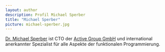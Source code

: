 ```yaml
---
layout: author
description: Profil Michael Sperber
title: "Michael Sperber"
picture: michael-sperber.jpg
---
```


[Dr. Michael Sperber](https://www.active-group.de/unternehmen/sperber.html) ist CTO
der [Active Group GmbH](http://www.active-group.de/) und international
anerkannter Spezialist für alle Aspekte der funktionalen
Programmierung.
